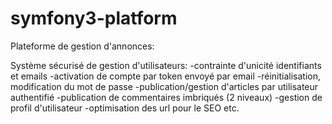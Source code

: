 # symfony3-platform

Plateforme de gestion d'annonces:

Système sécurisé de gestion d'utilisateurs:
-contrainte d'unicité identifiants et emails
-activation de compte par token envoyé par email
-réinitialisation, modification du mot de passe
-publication/gestion d'articles par utilisateur authentifié
-publication de commentaires imbriqués (2 niveaux)
-gestion de profil d'utilisateur
-optimisation des url pour le SEO
etc.
